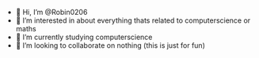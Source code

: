 - 👋 Hi, I’m @Robin0206
- 👀 I’m interested in about everything thats related to computerscience or maths
- 🌱 I’m currently studying computerscience
- 💞️ I’m looking to collaborate on nothing (this is just for fun)

<!---
Robin0206/Robin0206 is a ✨ special ✨ repository because its `README.md` (this file) appears on your GitHub profile.
You can click the Preview link to take a look at your changes.
--->
